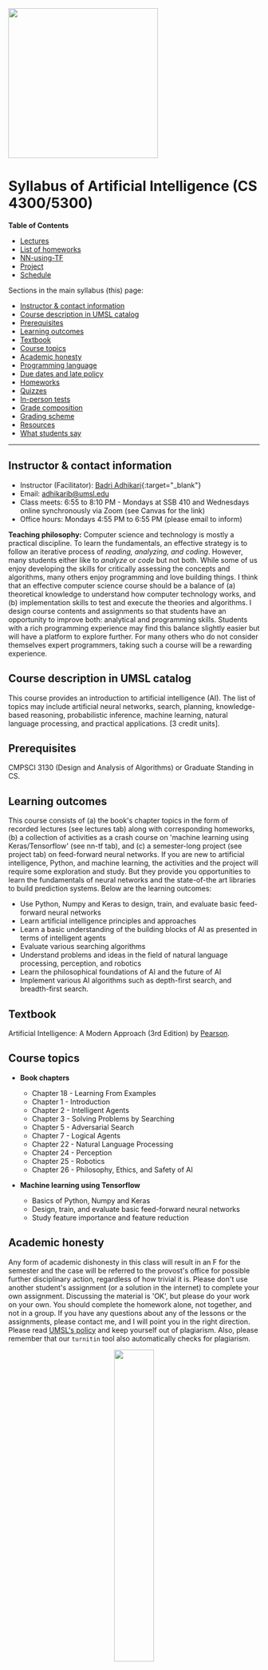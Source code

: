 
<img src="./supporting-files/syllabus//umsl.png" align="middle" width="300"/>

# Syllabus of Artificial Intelligence (CS 4300/5300)

**Table of Contents** 
- [Lectures](Lectures.md)
- [List of homeworks](Homeworks.md)
- [NN-using-TF](NN-using-TF.md)
- [Project](Project.md)
- [Schedule](Schedule.md)

Sections in the main syllabus (this) page:

  - [Instructor & contact information](#instructor---contact-information)
  - [Course description in UMSL catalog](#course-description-in-umsl-catalog)
  - [Prerequisites](#prerequisites)
  - [Learning outcomes](#learning-outcomes)
  - [Textbook](#textbook)
  - [Course topics](#course-topics)
  - [Academic honesty](#academic-honesty)
  - [Programming language](#programming-language)
  - [Due dates and late policy](#due-dates-and-late-policy)
  - [Homeworks](#homeworks)
  - [Quizzes](#quizzes)
  - [In-person tests](#in-person-tests)
  - [Grade composition](#grade-composition)
  - [Grading scheme](#grading-scheme)
  - [Resources](#resources)
  - [What students say](#what-students-say)

<hr>

## Instructor & contact information

- Instructor (Facilitator): [Badri Adhikari](http://umsl.edu/~adhikarib/){:target="_blank"} 
- Email: adhikarib@umsl.edu
- Class meets: 6:55 to 8:10 PM - Mondays at SSB 410 and Wednesdays online synchronously via Zoom (see Canvas for the link)
- Office hours: Mondays 4:55 PM to 6:55 PM (please email to inform)

**Teaching philosophy:** Computer science and technology is mostly a practical discipline. To learn the fundamentals, an effective strategy is to follow an iterative process of <em>reading, analyzing, and coding</em>. However, many students either like to <em>analyze</em> or <em>code</em> but not both. While some of us enjoy developing the skills for critically assessing the concepts and algorithms, many others enjoy programming and love building things. I think that an effective computer science course should be a balance of (a) theoretical knowledge to understand how computer technology works, and (b) implementation skills to test and execute the theories and algorithms. I design course contents and assignments so that students have an opportunity to improve both: analytical and programming skills. Students with a rich programming experience may find this balance slightly easier but will have a platform to explore further. For many others who do not consider themselves expert programmers, taking such a course will be a rewarding experience.

## Course description in UMSL catalog

This course provides an introduction to artificial intelligence (AI). The list of topics may include artificial neural networks, search, planning, knowledge-based reasoning, probabilistic inference, machine learning, natural language processing, and practical applications. \[3 credit units\].

## Prerequisites  

CMPSCI 3130 (Design and Analysis of Algorithms) or Graduate Standing in CS.

## Learning outcomes  

This course consists of (a) the book's chapter topics in the form of recorded lectures (see lectures tab) along with corresponding homeworks, (b) a collection of activities as a crash course on 'machine learning using Keras/Tensorflow' (see nn-tf tab), and (c) a semester-long project (see project tab) on feed-forward neural networks. If you are new to artificial intelligence, Python, and machine learning, the activities and the project will require some exploration and study. But they provide you opportunities to learn the fundamentals of neural networks and the state-of-the art libraries to build prediction systems. Below are the learning outcomes:
* Use Python, Numpy and Keras to design, train, and evaluate basic feed-forward neural networks
* Learn artificial intelligence principles and approaches
* Learn a basic understanding of the building blocks of AI as presented in terms of intelligent agents
* Evaluate various searching algorithms
* Understand problems and ideas in the field of natural language processing, perception, and robotics
* Learn the philosophical foundations of AI and the future of AI
* Implement various AI algorithms such as depth-first search, and breadth-first search.

## Textbook  

Artificial Intelligence: A Modern Approach (3rd Edition) by [Pearson](https://www.pearson.com/us/higher-education/product/Russell-Artificial-Intelligence-A-Modern-Approach-3rd-Edition/9780136042594.html).

## Course topics

- **Book chapters**  
  - Chapter 18 - Learning From Examples
  - Chapter 1 - Introduction 
  - Chapter 2 - Intelligent Agents
  - Chapter 3 - Solving Problems by Searching 
  - Chapter 5 - Adversarial Search
  - Chapter 7 - Logical Agents
  - Chapter 22 - Natural Language Processing
  - Chapter 24 - Perception 
  - Chapter 25 - Robotics
  - Chapter 26 - Philosophy, Ethics, and Safety of AI

- **Machine learning using Tensorflow**   
  - Basics of Python, Numpy and Keras
  - Design, train, and evaluate basic feed-forward neural networks
  - Study feature importance and feature reduction

## Academic honesty

Any form of academic dishonesty in this class will result in an F for the semester and the case will be referred to the provost's office for possible further disciplinary action, regardless of how trivial it is. Please don't use another student's assignment (or a solution in the internet) to complete your own assignment. Discussing the material is 'OK', but please do your work on your own. You should complete the homework alone, not together, and not in a group. If you have any questions about any of the lessons or the assignments, please contact me, and I will point you in the right direction. Please read [UMSL's policy](https://www.umsl.edu/services/academic/policy/academic-dishonesty.html) and keep yourself out of plagiarism. Also, please remember that our `turnitin` tool also automatically checks for plagiarism.

<p align="center" width="100%">
    <img src="./supporting-files/syllabus//academic_dishonesty.gif" align="middle" width="40%"/>
</p>

## Programming language

Python3 is language for the course; you are expected to use Python3 for all of your classroom activities, homeworks, and project. You are welcome to use [Google colab](https://colab.research.google.com) or your own hosted Jupyter Notebook for running your programs.

## Due dates and late policy  

* Homeworks and project phases have their respective due dates (see Schedule).
* You can request a maximum two-day extension on any homeworks or project submissions - for up to two submissions. 
* If you email me a few hours before a deadline and I don't reply you immediately, and if you have not used your two-day extensions, you can assume that the extension is granted automatically.
* Once you use your extension days, late submissions will get no points.

## Homeworks

There will be three types of homeworks: project homeworks (see project tab), drawing concept maps as chapter summaries (see concept-map tab), and some chapters have additional homeworks (see homeworks tab). All homeworks should be submitted via Canvas. Concept maps should be submitted to the respective discussion boards so they are visible to other students in the class. You can view the concept maps uploaded by other students in the class only after you have submitted yours.

## Concept-map homeworks

The homework here is to make a concept map for each chapter after watching the lectures in the 'lectures' page. Whenever possible, your concept map should be divided into the 'topics of the chapter' (see the lectures page). In order to receive full points, each concept map should contain all of the key concepts/ideas discussed in the lectures. Two commonly used tools to make concept maps are [Lucidchart](https://www.lucidchart.com/) and [Slatebox](https://slatebox.com/). You are welcome to use any other resources. The following two videos explain how to make your first concept map.
1. [How to make the perfect mind map and study effectively?](https://youtu.be/-Y1HJMuqAPY)
1. [How to make a concept map](https://youtu.be/8XGQGhli0I0)

Also, here are some example concept maps drawn by other UMSL students:  
1. [Philosophical foundations](./supporting-files/concept-maps//concept_map_philosophical_foundations_by_miguel_corona.pdf)  by Miguel Corona
1. [Fair AI](./supporting-files/concept-maps//concept_map_fair_ai_fiyanshu_arora.jpeg) by Fiyanshu Arora
1. [P vs NP vs NPC](./supporting-files/concept-maps//p_vs_np_vs_npc_concept_map_jacob.pdf) by Jacob Barger

## Quizzes

Along with concept map homeworks, after watching the lectures in a chapter, you will need to take a five minute quiz. The questions on the quiz will be multiple-choice or true/false type. Please take this quiz right after watching the chapter lectures. Also, before taking the first quiz, please read the instructions on proctoring (see proctoring tab).

## In-person tests

There will be two in-person tests in this course (mid-term and final). Questions in the test will be similar to the homework questions.

## Grade composition  

| Submission | Total Points |
| :--- | ---: |
| Chapter concept maps | 10 |
| Chapter homeworks | 10 |
| Chapter quizzes | 20 |
| Chapter tests (mid-term + final) | 10 + 10 | 
| Semester-long project | 40 |

Note: You should submit the course evaluation survey at the end of the semester to receive your final grade.

## Grading scheme  

| Points (%)  | Grade |
| :----------- | :----- |
| 94 to 100 | A     |
| 90 to 94 | A-    |
| 87 to 90 | B+    |
| 84 to 87 | B     |
| 80 to 84 | B-    |
| 77 to 80 | C+    |
| 74 to 77 | C     |
| 70 to 74 | C-    |
| 67 to 70 | D+    |
| 64 to 67 | D     |
| 61 to 64 | D-    |
| 0 to 61  | F     |

<br>

## Instructions for taking a quiz using Proctrio

Will be posted soon! Smartproctoring: https://keeplearning.umsystem.edu/students/other-tools/smarterproctoring


## Using Overleaf

All reports should be prepared using <a href="https://www.overleaf.com/">Overleaf</a>. You are welcome to use any templates you want. [Here](https://www.overleaf.com/read/vgckqpfdyrwp) is an example. Please learn more about Overleaf [here](https://www.overleaf.com/learn/latex/LaTeX_video_tutorial_for_beginners_(video_1)). 

Some of you may have wondered why this course requires you to prepare project reports in Overleaf and not Microsoft Word, Open Office Writer, or Google doc. Below are some bullets that capture my thoughts on why learning Overleaf/Latex is useful, particularly while you are in college. Please remember that fundamentally, Latex/Overleaf is **typesetting system** while Word or Writer are **word processors**.

- From a CS conference and journal publisher's point of view giving authors a LaTeX template ensures that all the papers have a uniform formatting, and that you won't spend much time fixing formatting issues. This saves publication costs.
- Papers written in Latex have the same output whether the authors prepared them on a Linux, a Mac or Windows machine. In OpenOffice Writer or Word, this is not always the case.
- As your document size increases, particularly if they contain many images, softwares such as Word and Writer start to crash. Latex/Overleaf may take slightly longer to process, but they usually don't crash. It's extremely stable, no matter how complex the documents are. At least, you don't have to worry about crashing when typing/preparing your content.
- Similar to OpenOffice Latex is free. Please note that Overleaf may not be free in future but the Latex code can be compiled in free Latex compilers outside of Overleaf.
- Google doc is a great tool for collaborative efforts but it lacks many features that Latex/Word offer. For example, citing/organizing references. Latex has excellent referencing system.
- Some top conferences on Artificial Intelligence and Machine Learning (such as [ICML](https://icml.cc/)) only accept submissions in Latex format.
- Many CS/IT graduates who have prepared reports using Overleaf/Latex often brag about *high typographical quality* of their reports. This is particularly true for documents that are heavy on mathematics. Those who don't know about Latex, always keep wondering how Word/Writer can be used to prepare such reports.
- TeX (The core of Overleaf/Latex) has been around for over thirty years, and the underlying language hasn't changed very much in that time. 
- Your document is relatively safe because the file format is open and there's no virus threat.
- Latex provides a consistency of the layout, i.e., it is really difficult to mess up the typography. This lets you concentrate on the contents and does not distract you by being concerned about the looks of the document.

I am not an Overleaf/Latex maniac and I don't use it for everything. However, I strongly believe that CS/IT students should learn it once while at university. Even just to know that such an alternative to Word/Writer exists and that they are widely used.

<hr>

## Resources

Your success in this class is important to me. If you need official accommodations, you have a right to have these met. If there are aspects of this course that prevent you from learning or exclude you, please let me know as soon as possible. Together we’ll develop strategies to meet both your needs and the requirements of the course. 

<hr>

## What other students (who took this course) say

> "Sorry to bother you after the course is done. Thank you for your teaching and hard work for this semester. I enjoy your teaching in this course, and I learned a lot through this course. When starting this course, I have no experience with python and TensorFlow, but I can build my neural network right now. This gives me a ton of experience in AI and data science which I believe is very useful for my career. Also, through this course, I can feel the charm of AI. I get attracted to it, and I want to learn more about it when I am going to graduate school." - A student in fall 2021 class (online).

> "The hands-on approach of the activities and the course project were the best part of the course. These activities permitted us to delve as deep as we want in understanding the concepts. The course project allows us to use all the ideas learned from the activities and apply them to a problem of our choosing." - A student in fall 2020 class (on-line).

> "This course is like no other in the computer science department. Professor Badri went above and beyond to help us achieve the skills we will use in our work life after university. Many professors keep teaching the same theory stuff again and again and after the semester its impossible to recall what we studied but for this course we did a lot of programming and that we will remember and use in our actual life. I loved this class and other classes taught in this way." - A student in spring 2020 class (online).

> "I loved this course. Separating theory and programming was an excellent idea. I wish it was done for all courses." - A student in spring 2020 class (in-person).

> "I particularly liked all of these resources he provided to help us learn and guide us through the course." - A student in fall 2019 class (in-person).

> "I had not done Python programming before so I was bit lost at the beginning but the activity video lectures and sample Python notebooks helped me excel in the course. Being able to see the project report done by other students who had taken the course last semester was nice." - A student in fall 2019 class (in-person).

